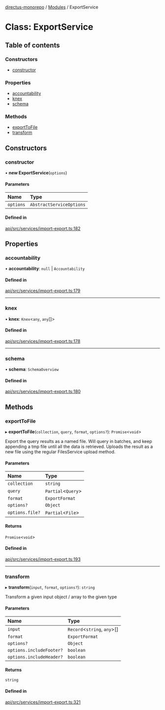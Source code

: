 [directus-monorepo](../README.md) / [Modules](../modules.md) / ExportService

# Class: ExportService

## Table of contents

### Constructors

- [constructor](ExportService.md#constructor)

### Properties

- [accountability](ExportService.md#accountability)
- [knex](ExportService.md#knex)
- [schema](ExportService.md#schema)

### Methods

- [exportToFile](ExportService.md#exporttofile)
- [transform](ExportService.md#transform)

## Constructors

### constructor

• **new ExportService**(`options`)

#### Parameters

| Name | Type |
| :------ | :------ |
| `options` | `AbstractServiceOptions` |

#### Defined in

[api/src/services/import-export.ts:182](https://github.com/directus/directus/blob/953c2f95d/api/src/services/import-export.ts#L182)

## Properties

### accountability

• **accountability**: ``null`` \| `Accountability`

#### Defined in

[api/src/services/import-export.ts:179](https://github.com/directus/directus/blob/953c2f95d/api/src/services/import-export.ts#L179)

___

### knex

• **knex**: `Knex`<`any`, `any`[]\>

#### Defined in

[api/src/services/import-export.ts:178](https://github.com/directus/directus/blob/953c2f95d/api/src/services/import-export.ts#L178)

___

### schema

• **schema**: `SchemaOverview`

#### Defined in

[api/src/services/import-export.ts:180](https://github.com/directus/directus/blob/953c2f95d/api/src/services/import-export.ts#L180)

## Methods

### exportToFile

▸ **exportToFile**(`collection`, `query`, `format`, `options?`): `Promise`<`void`\>

Export the query results as a named file. Will query in batches, and keep appending a tmp file
until all the data is retrieved. Uploads the result as a new file using the regular
FilesService upload method.

#### Parameters

| Name | Type |
| :------ | :------ |
| `collection` | `string` |
| `query` | `Partial`<`Query`\> |
| `format` | `ExportFormat` |
| `options?` | `Object` |
| `options.file?` | `Partial`<`File`\> |

#### Returns

`Promise`<`void`\>

#### Defined in

[api/src/services/import-export.ts:193](https://github.com/directus/directus/blob/953c2f95d/api/src/services/import-export.ts#L193)

___

### transform

▸ **transform**(`input`, `format`, `options?`): `string`

Transform a given input object / array to the given type

#### Parameters

| Name | Type |
| :------ | :------ |
| `input` | `Record`<`string`, `any`\>[] |
| `format` | `ExportFormat` |
| `options?` | `Object` |
| `options.includeFooter?` | `boolean` |
| `options.includeHeader?` | `boolean` |

#### Returns

`string`

#### Defined in

[api/src/services/import-export.ts:321](https://github.com/directus/directus/blob/953c2f95d/api/src/services/import-export.ts#L321)
